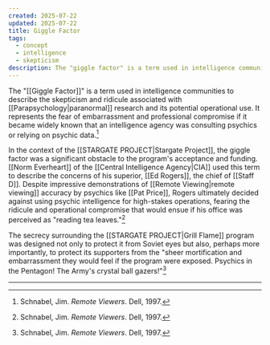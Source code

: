 ```yaml
---
created: 2025-07-22
updated: 2025-07-22
title: Giggle Factor
tags:
  - concept
  - intelligence
  - skepticism
description: The "giggle factor" is a term used in intelligence communities to describe the skepticism and ridicule associated with paranormal research and its potential operational use.
---
```


The "[[Giggle Factor]]" is a term used in intelligence communities to describe the skepticism and ridicule associated with [[Parapsychology|paranormal]] research and its potential operational use. It represents the fear of embarrassment and professional compromise if it became widely known that an intelligence agency was consulting psychics or relying on psychic data.[^1]

In the context of the [[STARGATE PROJECT|Stargate Project]], the giggle factor was a significant obstacle to the program's acceptance and funding. [[Norm Everheart]] of the [[Central Intelligence Agency|CIA]] used this term to describe the concerns of his superior, [[Ed Rogers]], the chief of [[Staff D]]. Despite impressive demonstrations of [[Remote Viewing|remote viewing]] accuracy by psychics like [[Pat Price]], Rogers ultimately decided against using psychic intelligence for high-stakes operations, fearing the ridicule and operational compromise that would ensue if his office was perceived as "reading tea leaves."[^1]

The secrecy surrounding the [[STARGATE PROJECT|Grill Flame]] program was designed not only to protect it from Soviet eyes but also, perhaps more importantly, to protect its supporters from the "sheer mortification and embarrassment they would feel if the program were exposed. Psychics in the Pentagon! The Army's crystal ball gazers!"[^1]

---

[^1]: Schnabel, Jim. *Remote Viewers*. Dell, 1997.
